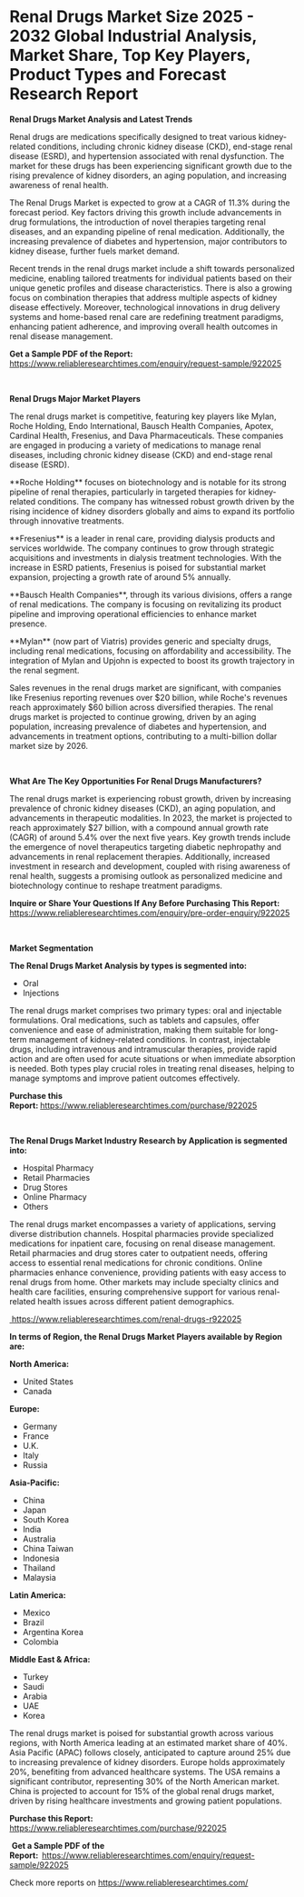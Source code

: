 <p><h1>Renal Drugs Market Size 2025 - 2032 Global Industrial Analysis, Market Share, Top Key Players, Product Types and Forecast Research Report</h1></p><p><strong>Renal Drugs Market Analysis and Latest Trends</strong></p>
<p><p>Renal drugs are medications specifically designed to treat various kidney-related conditions, including chronic kidney disease (CKD), end-stage renal disease (ESRD), and hypertension associated with renal dysfunction. The market for these drugs has been experiencing significant growth due to the rising prevalence of kidney disorders, an aging population, and increasing awareness of renal health. </p><p>The Renal Drugs Market is expected to grow at a CAGR of 11.3% during the forecast period. Key factors driving this growth include advancements in drug formulations, the introduction of novel therapies targeting renal diseases, and an expanding pipeline of renal medication. Additionally, the increasing prevalence of diabetes and hypertension, major contributors to kidney disease, further fuels market demand.</p><p>Recent trends in the renal drugs market include a shift towards personalized medicine, enabling tailored treatments for individual patients based on their unique genetic profiles and disease characteristics. There is also a growing focus on combination therapies that address multiple aspects of kidney disease effectively. Moreover, technological innovations in drug delivery systems and home-based renal care are redefining treatment paradigms, enhancing patient adherence, and improving overall health outcomes in renal disease management.</p></p>
<p><strong>Get a Sample PDF of the Report:&nbsp;</strong> <a href="https://www.reliableresearchtimes.com/enquiry/request-sample/922025?utm_campaign=2230&utm_medium=2&utm_source=Github&utm_content=ia&utm_term=07032025&utm_id=renal-drugs">https://www.reliableresearchtimes.com/enquiry/request-sample/922025</a></p>
<p>&nbsp;</p>
<p><strong>Renal Drugs Major Market Players</strong></p>
<p><p>The renal drugs market is competitive, featuring key players like Mylan, Roche Holding, Endo International, Bausch Health Companies, Apotex, Cardinal Health, Fresenius, and Dava Pharmaceuticals. These companies are engaged in producing a variety of medications to manage renal diseases, including chronic kidney disease (CKD) and end-stage renal disease (ESRD).</p><p>**Roche Holding** focuses on biotechnology and is notable for its strong pipeline of renal therapies, particularly in targeted therapies for kidney-related conditions. The company has witnessed robust growth driven by the rising incidence of kidney disorders globally and aims to expand its portfolio through innovative treatments.</p><p>**Fresenius** is a leader in renal care, providing dialysis products and services worldwide. The company continues to grow through strategic acquisitions and investments in dialysis treatment technologies. With the increase in ESRD patients, Fresenius is poised for substantial market expansion, projecting a growth rate of around 5% annually.</p><p>**Bausch Health Companies**, through its various divisions, offers a range of renal medications. The company is focusing on revitalizing its product pipeline and improving operational efficiencies to enhance market presence.</p><p>**Mylan** (now part of Viatris) provides generic and specialty drugs, including renal medications, focusing on affordability and accessibility. The integration of Mylan and Upjohn is expected to boost its growth trajectory in the renal segment.</p><p>Sales revenues in the renal drugs market are significant, with companies like Fresenius reporting revenues over $20 billion, while Roche's revenues reach approximately $60 billion across diversified therapies. The renal drugs market is projected to continue growing, driven by an aging population, increasing prevalence of diabetes and hypertension, and advancements in treatment options, contributing to a multi-billion dollar market size by 2026.</p></p>
<p>&nbsp;</p>
<p><strong>What Are The Key Opportunities For Renal Drugs Manufacturers?</strong></p>
<p><p>The renal drugs market is experiencing robust growth, driven by increasing prevalence of chronic kidney diseases (CKD), an aging population, and advancements in therapeutic modalities. In 2023, the market is projected to reach approximately $27 billion, with a compound annual growth rate (CAGR) of around 5.4% over the next five years. Key growth trends include the emergence of novel therapeutics targeting diabetic nephropathy and advancements in renal replacement therapies. Additionally, increased investment in research and development, coupled with rising awareness of renal health, suggests a promising outlook as personalized medicine and biotechnology continue to reshape treatment paradigms.</p></p>
<p><strong>Inquire or Share Your Questions If Any Before Purchasing This Report:</strong> <a href="https://www.reliableresearchtimes.com/enquiry/pre-order-enquiry/922025?utm_campaign=2230&utm_medium=2&utm_source=Github&utm_content=ia&utm_term=07032025&utm_id=renal-drugs">https://www.reliableresearchtimes.com/enquiry/pre-order-enquiry/922025</a></p>
<p>&nbsp;</p>
<p><strong>Market Segmentation</strong></p>
<p><strong>The Renal Drugs Market Analysis by types is segmented into:</strong></p>
<p><ul><li>Oral</li><li>Injections</li></ul></p>
<p><p>The renal drugs market comprises two primary types: oral and injectable formulations. Oral medications, such as tablets and capsules, offer convenience and ease of administration, making them suitable for long-term management of kidney-related conditions. In contrast, injectable drugs, including intravenous and intramuscular therapies, provide rapid action and are often used for acute situations or when immediate absorption is needed. Both types play crucial roles in treating renal diseases, helping to manage symptoms and improve patient outcomes effectively.</p></p>
<p><strong>Purchase this Report:&nbsp;</strong><a href="https://www.reliableresearchtimes.com/purchase/922025?utm_campaign=2230&utm_medium=2&utm_source=Github&utm_content=ia&utm_term=07032025&utm_id=renal-drugs">https://www.reliableresearchtimes.com/purchase/922025</a></p>
<p>&nbsp;</p>
<p><strong>The Renal Drugs Market Industry Research by Application is segmented into:</strong></p>
<p><ul><li>Hospital Pharmacy</li><li>Retail Pharmacies</li><li>Drug Stores</li><li>Online Pharmacy</li><li>Others</li></ul></p>
<p><p>The renal drugs market encompasses a variety of applications, serving diverse distribution channels. Hospital pharmacies provide specialized medications for inpatient care, focusing on renal disease management. Retail pharmacies and drug stores cater to outpatient needs, offering access to essential renal medications for chronic conditions. Online pharmacies enhance convenience, providing patients with easy access to renal drugs from home. Other markets may include specialty clinics and health care facilities, ensuring comprehensive support for various renal-related health issues across different patient demographics.</p></p>
<p><a href="https://www.reliableresearchtimes.com/renal-drugs-r922025?utm_campaign=2230&utm_medium=2&utm_source=Github&utm_content=ia&utm_term=07032025&utm_id=renal-drugs">&nbsp;https://www.reliableresearchtimes.com/renal-drugs-r922025</a></p>
<p><strong>In terms of Region, the Renal Drugs Market Players available by Region are:</strong></p>
<p>
    <p> <strong> North America: </strong>
        <ul>
            <li>United States</li>
            <li>Canada</li>
        </ul>
        </p> 
    <p> <strong> Europe: </strong>
        <ul>
            <li>Germany</li>
            <li>France</li>
            <li>U.K.</li>
            <li>Italy</li>
            <li>Russia</li>
        </ul>
        </p> 
    <p> <strong> Asia-Pacific: </strong>
        <ul>
            <li>China</li>
            <li>Japan</li>
            <li>South Korea</li>
            <li>India</li>
            <li>Australia</li>
            <li>China Taiwan</li>
            <li>Indonesia</li>
            <li>Thailand</li>
            <li>Malaysia</li>
        </ul>
        </p> 
    <p> <strong> Latin America: </strong>
        <ul>
            <li>Mexico</li>
            <li>Brazil</li>
            <li>Argentina Korea</li>
            <li>Colombia</li>
        </ul>
        </p> 
    <p> <strong> Middle East & Africa: </strong>
        <ul>
            <li>Turkey</li>
            <li>Saudi</li>
            <li>Arabia</li>
            <li>UAE</li>
            <li>Korea</li>
        </ul>
    </p>
    </p>
<p><p>The renal drugs market is poised for substantial growth across various regions, with North America leading at an estimated market share of 40%. Asia Pacific (APAC) follows closely, anticipated to capture around 25% due to increasing prevalence of kidney disorders. Europe holds approximately 20%, benefiting from advanced healthcare systems. The USA remains a significant contributor, representing 30% of the North American market. China is projected to account for 15% of the global renal drugs market, driven by rising healthcare investments and growing patient populations.</p></p>
<p><strong>Purchase this Report: </strong><a href="https://www.reliableresearchtimes.com/purchase/922025?utm_campaign=2230&utm_medium=2&utm_source=Github&utm_content=ia&utm_term=07032025&utm_id=renal-drugs">https://www.reliableresearchtimes.com/purchase/922025</a></p>
<p>&nbsp;<strong>Get a Sample PDF of the Report:&nbsp;&nbsp;</strong><a href="https://www.reliableresearchtimes.com/enquiry/request-sample/922025?utm_campaign=2230&utm_medium=2&utm_source=Github&utm_content=ia&utm_term=07032025&utm_id=renal-drugs">https://www.reliableresearchtimes.com/enquiry/request-sample/922025</a></p>
<p><strong></strong></p>
<p>Check more reports on <a href="https://www.reliableresearchtimes.com/?utm_campaign=2230&utm_medium=2&utm_source=Github&utm_content=ia&utm_term=07032025&utm_id=renal-drugs">https://www.reliableresearchtimes.com/</a></p>